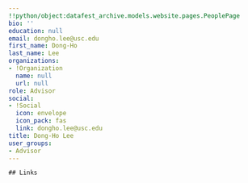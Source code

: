 ```yaml
---
!!python/object:datafest_archive.models.website.pages.PeoplePage
bio: ''
education: null
email: dongho.lee@usc.edu
first_name: Dong-Ho
last_name: Lee
organizations:
- !Organization
  name: null
  url: null
role: Advisor
social:
- !Social
  icon: envelope
  icon_pack: fas
  link: dongho.lee@usc.edu
title: Dong-Ho Lee
user_groups:
- Advisor
---
```


    ## Links
    